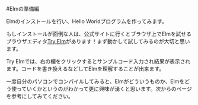 #Elmの準備編

Elmのインストールを行い、Hello Worldプログラムを作ってみます。

もしインストールが面倒な人は、公式サイトに行くとブラウザ上でElmを試せるブラウザエディタ[Try Elm](http://elm-lang.org/try)があります！まず動かして試してみるのが大切と思います。

Try Elmでは、右の欄をクリックするとサンプルコード入力され結果が表示されます。コードを書き換えるなどしてElmを理解することが出来ます。

一度自分のパソコンでコンパイルしてみると、Elmがどういうものか、Elmをどう使っていくかというのがわかって更に興味が湧くと思います。次からのページを参考にしてみてください。
